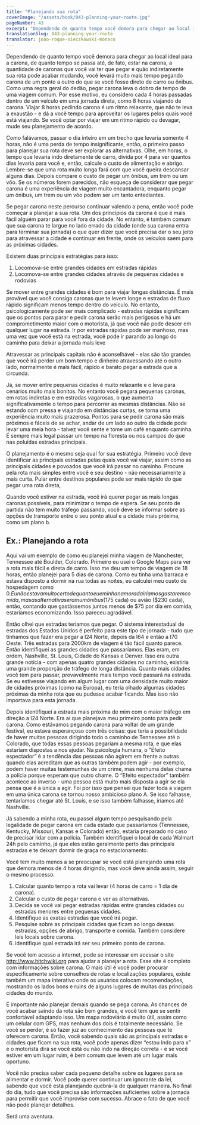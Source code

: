 ```yaml
---
title: "Planejando sua rota"
coverImage: "/assets/book/043-planning-your-route.jpg"
pageNumber: 43
excerpt: "Dependendo de quanto tempo você demora para chegar ao local ideal para a carona, você levará muito mais tempo pegando carona de um ponto a outro do que se você fosse direto de carro ou ônibus."
translationSlug: 043-planning-your-route
translator: joao-roque-sieczkowski-monaco
---
```


Dependendo de quanto tempo você demora para chegar ao local ideal para a carona, de quanto tempo se passa até, de fato, estar na carona, a quantidade de caronas que você vai ter que pegar e quão indiretamente sua rota pode acabar mudando, você levará muito mais tempo pegando carona de um ponto a outro do que se você fosse direto de carro ou ônibus. Como uma regra geral do dedão, pegar carona leva o dobro de tempo de uma viagem comum. Por esse motivo, eu considero cada 4 horas passadas dentro de um veículo em uma jornada direta, como 8 horas viajando de carona. Viajar 8 horas pedindo carona é um ritmo relaxante, que não te leva a exaustão - e dá a você tempo para aproveitar os lugares pelos quais você está viajando. Se você optar por viajar em um ritmo rápido ou devagar, mude seu planejamento de acordo.

Como falávamos, passar o dia inteiro em um trecho que levaria somente 4 horas, não é uma perda de tempo insignificante, então, o primeiro passo para planejar sua rota deve ser explorar as alternativas. Olhe, em horas, o tempo que levaria indo diretamente de carro, divida por 4 para ver quantos dias levaria para você e, então, calcule o custo de alimentação e abrigo. Lembre-se que uma rota muito longa fará com que você queira descansar alguns dias. Depois compare o custo de pegar um ônibus, um trem ou um vôo. Se os números forem parecidos, não esqueça de considerar que pegar carona é uma experiência de viagem muito encantadora, enquanto pegar um ônibus, um trem ou um vôo podem ser um tanto entediantes.

Se pegar carona neste percurso continuar valendo a pena, então você pode começar a planejar a sua rota. Um dos princípios da carona é que é mais fácil alguém parar para você fora da cidade. No entanto, é também comum que sua carona te largue no lado errado da cidade (onde sua carona entra para terminar sua jornada) o que quer dizer que você precisa dar o seu jeito para atravessar a cidade e continuar em frente, onde os veículos saem para as próximas cidades.

Existem duas principais estratégias para isso:

1. Locomova-se entre grandes cidades em estradas rápidas
2. Locomova-se entre grandes cidades através de pequenas cidades e rodovias

Se mover entre grandes cidades é bom para viajar longas distâncias. É mais provável que você consiga caronas que te levem longe e estradas de fluxo rápido significam menos tempo dentro do veículo. No entanto, psicologicamente pode ser mais complicado - estradas rápidas significam que os pontos para parar e pedir carona serão mais perigosos e há um comprometimento maior com o motorista, já que você não pode descer em qualquer lugar na estrada. Ir por estradas rápidas pode ser manhoso, mas uma vez que você está na estrada, você pode ir parando ao longo do caminho para deixar a jornada mais leve

Atravessar as principais capitais não é aconselhável - elas são tão grandes que você irá perder um bom tempo e dinheiro atravessando até o outro lado, normalmente é mais fácil, rápido e barato pegar a estrada que a circunda.

Já, se mover entre pequenas cidades é muito relaxante e o leva para cenários muito mais bonitos. No entanto você pegará pequenas caronas, em rotas indiretas e em estradas vagarosas, o que aumenta significativamente o tempo para percorrer as mesmas distâncias. Não se estando com pressa e viajando em distâncias curtas, se torna uma experiência muito mais prazerosa. Pontos para se pedir carona são mais próximos e fáceis de se achar, andar de um lado ao outro da cidade pode levar uma meia hora - talvez você sente e tome um café enquanto caminha. É sempre mais legal passar um tempo na floresta ou nos campos do que nas poluídas estradas principais.

O planejamento é o mesmo seja qual for sua estratégia. Primeiro você deve identificar as principais estradas pelas quais você vai viajar, assim como as principais cidades e povoados que você irá passar no caminho. Procure pela rota mais simples entre você e seu destino - não necessariamente a mais curta. Pular entre destinos populares pode ser mais rápido do que pegar uma rota direta,

Quando você estiver na estrada, você irá querer pegar as mais longas caronas possíveis, para minimizar o tempo de espera. Se seu ponto de partida não tem muito tráfego passando, você deve se informar sobre as opções de transporte entre o seu ponto atual e a cidade mais próxima, como um plano b.

## Ex.: Planejando a rota

Aqui vai um exemplo de como eu planejei minha viagem de Manchester, Tennessee até Boulder, Colorado. Primeiro eu usei o Google Maps para ver a rota mais fácil e direta de carro. Isso me deu um tempo de viagem de 18 horas, então planejei para 5 dias de carona. Como eu tinha uma barraca e estava disposto a dormir na rua todas as noites, eu calculei meu custo de hospedagem como $0. Eu não estava muito certo de quanto eu e minha namorada iríamos gastar em comida, mas as alternativas eram um ônibus ($175 cada) ou avião ($230 cada), então, contando que gastássemos juntos menos de $75 por dia em comida, estaríamos economizando. Isso pareceu agradável.

Então olhei que estradas teríamos que pegar. O sistema interestadual de estradas dos Estados Unidos é perfeito para este tipo de jornada - tudo que tínhamos que fazer era pegar a I24 Norte, depois da I64 e então a I70 Oeste. Três estradas para 2000km de viagem é tão fácil quanto parece. Então identifiquei as grandes cidades que passaríamos. Elas eram, em ordem, Nashville, St. Louis, Cidade do Kansas e Denver. Isso era outra grande notícia - com apenas quatro grandes cidades no caminho, existiria uma grande proporção de tráfego de longa distância. Quanto mais cidades você tem para passar, provavelmente mais tempo você passará na estrada. Se eu estivesse viajando em algum lugar com uma densidade muito maior de cidades próximas (como na Europa), eu teria olhado algumas cidades próximas da minha rota que eu pudesse acabar ficando. Mas isso não importava para esta jornada.

Depois identifiquei a estrada mais próxima de mim com o maior tráfego em direção a I24 Norte. Era aí que planejava meu primeiro ponto para pedir carona. Como estávamos pegando carona para voltar de um grande festival, eu estava esperançoso com três coisas: que teria a possibilidade de haver muitas pessoas dirigindo todo o caminho de Tennessee até o Colorado, que todas essas pessoas pegariam a mesma rota, e que elas estariam dispostas a nos ajudar. Na psicologia humana, o “Efeito espectador” é a tendência das pessoas não agirem em frente a outras quando elas acreditam que as outras também podem agir - por exemplo, podem haver muitas testemunhas de um crime, mas nenhuma delas chama a polícia porque esperam que outro chame. O “Efeito espectador” também acontece ao inverso - uma pessoa está muito mais disposta a agir se ela pensa que é a única a agir. Foi por isso que pensei que fazer toda a viagem em uma única carona se tornou nosso ambicioso plano A. Se isso falhasse, tentaríamos chegar até St. Louis, e se isso também falhasse, iríamos até Nashville.

Já sabendo a minha rota, eu passei algum tempo pesquisando pela legalidade de pegar carona em cada estado que passaríamos (Tennessee, Kentucky, Missouri, Kansas e Colorado) então, estaria preparado no caso de precisar lidar com a polícia. Também identifiquei o local de cada Walmart 24h pelo caminho, já que eles estão geralmente perto das principais estradas e te deixam dormir de graça no estacionamento.

Você tem muito menos a se preocupar se você está planejando uma rota que demora menos de 4 horas dirigindo, mas você deve ainda assim, seguir o mesmo processo.

1. Calcular quanto tempo a rota vai levar (4 horas de carro = 1 dia de carona).
2. Calcular o custo de pegar carona e ver as alternativas.
3. Decida se você vai pegar estradas rápidas entre grandes cidades ou estradas menores entre pequenas cidades.
4. Identifique as exatas estradas que você irá pegar.
5. Pesquise sobre as principais cidades que ficam ao longo dessas estradas, opções de abrigo, transporte e comida. Também considere leis locais sobre carona.
6. identifique qual estrada irá ser seu primeiro ponto de carona.

Se você tem acesso a internet, pode se interessar em acessar o site http://www.hitchwiki.org para ajudar a planejar a rota. Esse site é completo com informações sobre carona. O mais útil é você poder procurar especificamente sobre conselhos de rotas e localizações populares, existe também um mapa interativo onde os usuários colocam recomendações, mostrando os lados bons e ruins de alguns lugares de muitas das principais cidades do mundo.

É importante não planejar demais quando se pega carona. As chances de você acabar saindo da rota são bem grandes, e você tem que se sentir confortável adaptando isso. Um mapa rodoviário é muito útil, assim como um celular com GPS, mas nenhum dos dois é totalmente necessário. Se você se perder, é só fazer juz ao conhecimento das pessoas que te oferecem carona. Então, você sabendo quais são as principais estradas e cidades que ficam na sua rota, você pode apenas dizer “estou indo para x” e o motorista dirá se você está ou não indo na direção correta - e se você estiver em um lugar ruim, é bem comum que levem até um lugar mais oportuno.

Você não precisa saber cada pequeno detalhe sobre os lugares para se alimentar e dormir. Você pode querer continuar um ignorante da lei, sabendo que você está planejando quebrá-la de qualquer maneira. No final do dia, tudo que você precisa são informações suficientes sobre a jornada para permitir que você improvise com sucesso. Abrace o fato de que você não pode planejar detalhes.

Será uma aventura.
